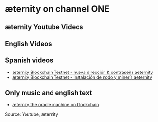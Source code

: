 # æternity on channel ONE


## æternity Youtube Videos 

## English Videos

## Spanish videos

* [æternity Blockchain Testnet - nueva dirección & contraseña aeternity](https://www.youtube.com/watch?v=ZPBSYMzeHNw)
* [æternity Blockchain Testnet - instalación de nodo y minería aeternity](https://www.youtube.com/watch?v=bRkzGQo3nDA)

## Only music and english text
* [æternity the oracle machine on blockchain](https://www.youtube.com/watch?v=lqP59HWnDus)



Source:
Youtube, æternity